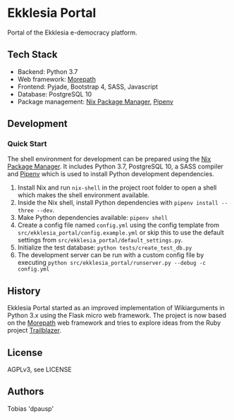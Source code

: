# Ekklesia Portal

Portal of the Ekklesia e-democracy platform.

## Tech Stack

* Backend: Python 3.7
* Web framework: [Morepath](https://github.com/morepath/morepath)
* Frontend: Pyjade, Bootstrap 4, SASS, Javascript
* Database: PostgreSQL 10
* Package management: [Nix Package Manager](https://nixos.org/nix), [Pipenv](https://pipenv.org)

## Development

### Quick Start

The shell environment for development can be prepared using the [Nix Package Manager](https://nixos.org/nix).
It includes Python 3.7, PostgreSQL 10, a SASS compiler and [Pipenv](https://pipenv.org) which is used to install Python development dependencies.

1. Install Nix and run `nix-shell` in the project root folder to open a shell which makes the shell environment available.
2. Inside the Nix shell, install Python dependencies with `pipenv install --three --dev`.
3. Make Python dependencies available: `pipenv shell`
4. Create a config file named `config.yml` using the config template from `src/ekklesia_portal/config.example.yml` or skip this to use the default settings from `src/ekklesia_portal/default_settings.py`.
5. Initialize the test database: `python tests/create_test_db.py`
6. The development server can be run with a custom config file by executing `python src/ekklesia_portal/runserver.py --debug -c config.yml`

## History

Ekklesia Portal started as an improved implementation of Wikiarguments in Python 3.x using the Flask micro web framework.
The project is now based on the [Morepath](https://github.com/morepath/morepath) web framework and tries to explore ideas from the Ruby project [Trailblazer](https://trailblazer.to).

## License

AGPLv3, see LICENSE

## Authors

Tobias 'dpausp'
